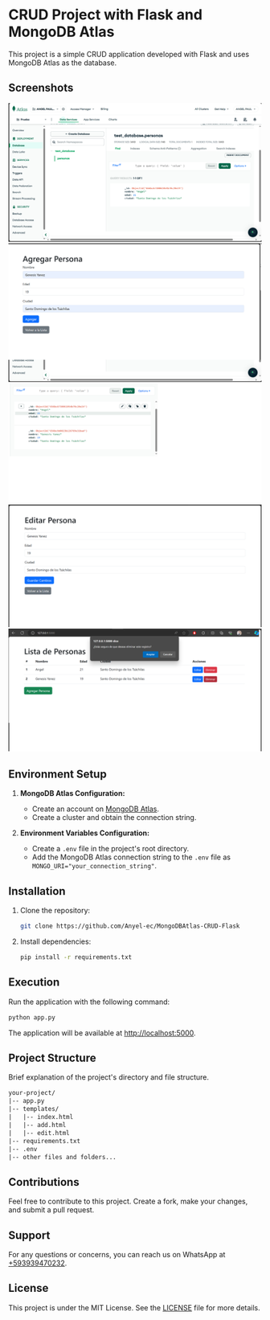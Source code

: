 # CRUD Project with Flask and MongoDB Atlas

This project is a simple CRUD application developed with Flask and uses MongoDB Atlas as the database.

## Screenshots


<!-- agregar imagenes al readme.md -->
![MongoBD](doc/mongo.png)
![ADD](doc/add.png)
![ADD](doc/guardado2.png)
![Editar](doc/editar.png)
![Eliminar](doc/eliminar.png)





## Environment Setup

1. **MongoDB Atlas Configuration:**
   - Create an account on [MongoDB Atlas](https://www.mongodb.com/cloud/atlas).
   - Create a cluster and obtain the connection string.

2. **Environment Variables Configuration:**
   - Create a `.env` file in the project's root directory.
   - Add the MongoDB Atlas connection string to the `.env` file as `MONGO_URI="your_connection_string"`.

## Installation

1. Clone the repository:

    ```bash
    git clone https://github.com/Anyel-ec/MongoDBAtlas-CRUD-Flask
    ```

2. Install dependencies:

    ```bash
    pip install -r requirements.txt
    ```

## Execution

Run the application with the following command:

```bash
python app.py
```

The application will be available at [http://localhost:5000](http://localhost:5000).

## Project Structure

Brief explanation of the project's directory and file structure.

```
your-project/
|-- app.py
|-- templates/
|   |-- index.html
|   |-- add.html
|   |-- edit.html
|-- requirements.txt
|-- .env
|-- other files and folders...
```

## Contributions

Feel free to contribute to this project. Create a fork, make your changes, and submit a pull request.

## Support

For any questions or concerns, you can reach us on WhatsApp at [+593939470232](https://wa.me/593939470232).



## License

This project is under the MIT License. See the [LICENSE](LICENSE) file for more details.
